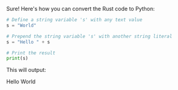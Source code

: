 Sure! Here's how you can convert the Rust code to Python:

```python
# Define a string variable 's' with any text value
s = "World"

# Prepend the string variable 's' with another string literal
s = "Hello " + s

# Print the result
print(s)
```

This will output:

Hello World

